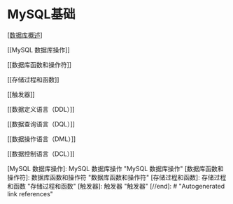 # MySQL基础

[[数据库概述]]

[[MySQL 数据库操作]]

[[数据库函数和操作符]]

[[存储过程和函数]]

[[触发器]]

[[数据定义语言（DDL）]]

[[数据查询语言（DQL）]]

[[数据操作语言（DML）]]

[[数据控制语言（DCL）]]


[//begin]: # "Autogenerated link references for markdown compatibility"
[数据库概述]: 数据库概述 "数据库概述"
[MySQL 数据库操作]: MySQL 数据库操作 "MySQL 数据库操作"
[数据库函数和操作符]: 数据库函数和操作符 "数据库函数和操作符"
[存储过程和函数]: 存储过程和函数 "存储过程和函数"
[触发器]: 触发器 "触发器"
[//end]: # "Autogenerated link references"